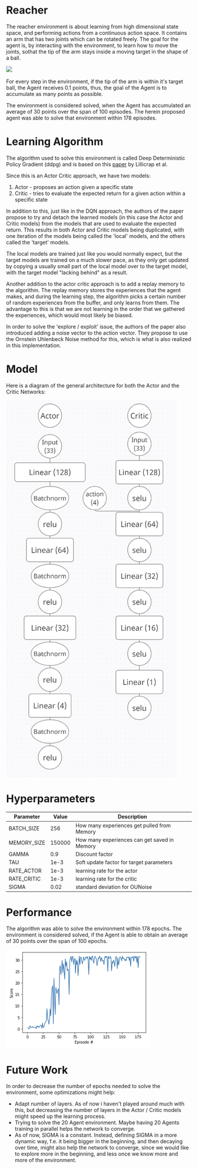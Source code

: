 # Reacher

The reacher environment is about learning from high dimensional state space, and performing actions from a continuous action space. It contains an arm that has two joints which can be rotated freely. The goal for the agent is, by interacting with the environment, to learn how to move the joints, sothat the tip of the arm stays inside a moving target in the shape of a ball.

![](https://user-images.githubusercontent.com/10624937/43851024-320ba930-9aff-11e8-8493-ee547c6af349.gif)

For every step in the environment, if the tip of the arm is within it's target ball, the Agent receives 0.1 points, thus, the goal of the Agent is to accumulate as many points as possible.

The environment is considered solved, when the Agent has accumulated an average of 30 points over the span of 100 episodes. The herein proposed agent was able to solve that environment within 178 episodes.

# Learning Algorithm
The algorithm used to solve this environment is called Deep Deterministic Policy Gradient (ddpg) and is based on this [paper](https://arxiv.org/pdf/1509.02971.pdf) by Lillicrap et al. 

Since this is an Actor Critic approach, we have two models:
1. Actor - proposes an action given a specific state
2. Critic - tries to evaluate the expected return for a given action within a specific state

In addition to this, just like in the DQN approach, the authors of the paper propose to try and detach the learned models (in this case the Actor and Critic models) from the models that are used to evaluate the expected return. This results in both Actor and Critic models being duplicated, with one iteration of the models being called the 'local' models, and the others called the 'target' models. 

The local models are trained just like you would normally expect, but the target models are trained on a much slower pace, as they only get updated by copying a usually small part of the local model over to the target model, with the target model "lacking behind" as a result.

Another addition to the actor critic approach is to add a replay memory to the algorithm. The replay memory stores the experiences that the agent makes, and during the learning step, the algorithm picks a certain number of random experiences from the buffer, and only learns from them. The advantage to this is that we are not learning in the order that we gathered the experiences, which would most likely be biased.

In order to solve the 'explore / exploit' issue, the authors of the paper also introduced adding a noise vector to the action vector. They propose to use the Ornstein Uhlenbeck Noise method for this, which is what is also realized in this implementation.


# Model
Here is a diagram of the general architecture for both the Actor and the Critic Networks:

![](https://github.com/pascalbehnel/drlnd-continuous-control/blob/main/model_layout.PNG?raw=true)





# Hyperparameters

| Parameter   | Value  | Description                                  |
| ----------- | ------ | -------------------------------------------- |
| BATCH_SIZE  | 256    | How many experiences get pulled from Memory  |
| MEMORY_SIZE | 150000 | How many experiences can get saved in Memory |
| GAMMA       | 0.9    | Discount factor                              |
| TAU         | 1e-3   | Soft update factor for target parameters     |
| RATE_ACTOR  | 1e-3   | learning rate for the actor                  |
| RATE_CRITIC | 1e-3   | learning rate for the critic                 |
| SIGMA       | 0.02   | standard deviation for OUNoise               |

# Performance
The algorithm was able to solve the environment within 178 epochs. The environment is considered solved, if the Agent is able to obtain an average of 30 points over the span of 100 epochs.

![](https://github.com/pascalbehnel/drlnd-continuous-control/blob/main/performance.png?raw=true)



# Future Work

In order to decrease the number of epochs needed to solve the environment, some optimizations might help:

- Adapt number of layers. As of now i haven't played around much with this, but decreasing the number of layers in the Actor / Critic models might speed up the learning process.
- Trying to solve the 20 Agent environment. Maybe having 20 Agents training in parallel helps the network to converge.
- As of now, SIGMA is a constant. Instead, defining SIGMA in a more dynamic way, f.e. it being bigger in the beginning, and then decaying over time, might also help the network to converge, since we would like to explore more in the beginning, and less once we know more and more of the environment.

